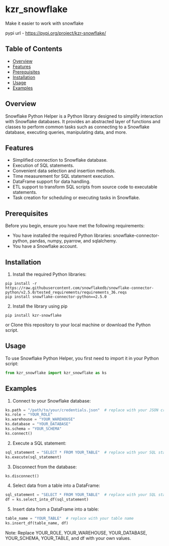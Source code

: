# kzr_snowflake
Make it easier to work with snowflake


pypi url - https://pypi.org/project/kzr-snowflake/

## Table of Contents

- [Overview](#overview)
- [Features](#features)
- [Prerequisites](#prerequisites)
- [Installation](#installation)
- [Usage](#usage)
- [Examples](#examples)

## Overview

Snowflake Python Helper is a Python library designed to simplify interaction with Snowflake databases. It provides an abstracted layer of functions and classes to perform common tasks such as connecting to a Snowflake database, executing queries, manipulating data, and more.

## Features

- Simplified connection to Snowflake database.
- Execution of SQL statements.
- Convenient data selection and insertion methods.
- Time measurement for SQL statement execution.
- DataFrame support for data handling.
- ETL support to transform SQL scripts from source code to executable statements.
- Task creation for scheduling or executing tasks in Snowflake.

## Prerequisites

Before you begin, ensure you have met the following requirements:

- You have installed the required Python libraries: snowflake-connector-python, pandas, numpy, pyarrow, and sqlalchemy.
- You have a Snowflake account.

## Installation

1. Install the required Python libraries:

```shell
pip install -r https://raw.githubusercontent.com/snowflakedb/snowflake-connector-python/v2.5.0/tested_requirements/requirements_36.reqs
pip install snowflake-connector-python==2.5.0
```

2. Install the library using pip
```shell
pip install kzr-snowflake
```
or Clone this repository to your local machine or download the Python script.

## Usage
To use Snowflake Python Helper, you first need to import it in your Python script:

```python
from kzr_snowflake import kzr_snowflake as ks
```

## Examples
1. Connect to your Snowflake database:
```python
ks.path = "/path/to/your/credentials.json"  # replace with your JSON credentials file
ks.role = "YOUR_ROLE"
ks.warehouse = "YOUR_WAREHOUSE"
ks.database = "YOUR_DATABASE"
ks.schema = "YOUR_SCHEMA"
ks.connect()
```
2. Execute a SQL statement:
```python
sql_statement = "SELECT * FROM YOUR_TABLE"  # replace with your SQL statement
ks.execute(sql_statement)
```

3. Disconnect from the database:
```python
ks.disconnect()
```
4. Select data from a table into a DataFrame:
```python
sql_statement = "SELECT * FROM YOUR_TABLE"  # replace with your SQL statement
df = ks.select_into_df(sql_statement)
```
5. Insert data from a DataFrame into a table:
```python
table_name = "YOUR_TABLE"  # replace with your table name
ks.insert_df(table_name, df)
```

Note: Replace YOUR_ROLE, YOUR_WAREHOUSE, YOUR_DATABASE, YOUR_SCHEMA, YOUR_TABLE, and df with your own values.